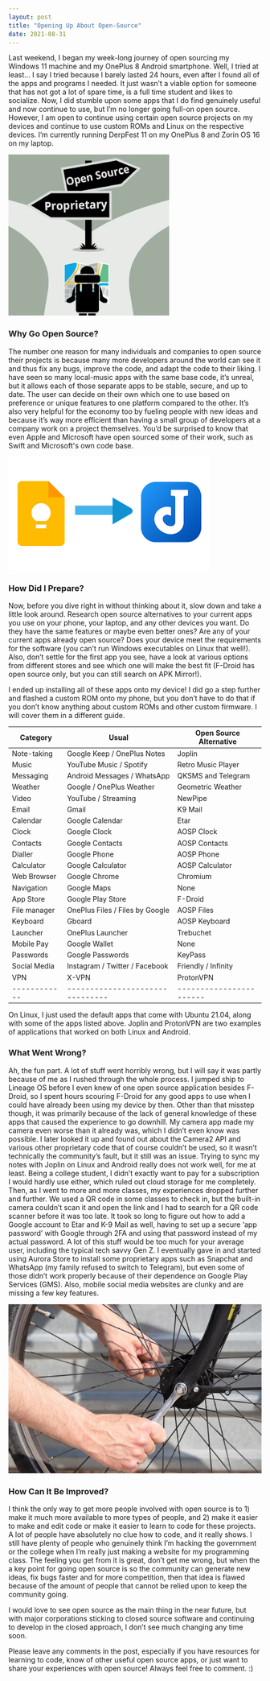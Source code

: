 ```yaml
---
layout: post
title: "Opening Up About Open-Source"
date: 2021-08-31
---
```

Last weekend, I began my week-long journey of open sourcing my Windows 11 machine and my OnePlus 8 Android smartphone. Well, I tried at least... I say I tried because I barely lasted 24 hours, even after I found all of the apps and programs I needed. It just wasn’t a viable option for someone that has not got a lot of spare time, is a full time student and likes to socialize. Now, I did stumble upon some apps that I do find genuinely useful and now continue to use, but I’m no longer going full-on open source. However, I am open to continue using certain open source projects on my devices and continue to use custom ROMs and Linux on the respective devices. I’m currently running DerpFest 11 on my OnePlus 8 and Zorin OS 16 on my laptop.

![Questioning Android meticulously deciding if they should go the open source or proprietary route](/images/open-source-journey.png)

### Why Go Open Source?

The number one reason for many individuals and companies to open source their projects is because many more developers around the world can see it and thus fix any bugs, improve the code, and adapt the code to their liking. I have seen so many local-music apps with the same base code, it’s unreal, but it allows each of those separate apps to be stable, secure, and up to date. The user can decide on their own which one to use based on preference or unique features to one platform compared to the other. It’s also very helpful for the economy too by fueling people with new ideas and because it’s way more efficient than having a small group of developers at a company work on a project themselves. You’d be surprised to know that even Apple and Microsoft have open sourced some of their work, such as Swift and Microsoft's own code base.

![Google Keep versus Joplin](/images/keep-arrow-joplin.png)

### How Did I Prepare?

Now, before you dive right in without thinking about it, slow down and take a little look around. Research open source alternatives to your current apps you use on your phone, your laptop, and any other devices you want. Do they have the same features or maybe even better ones? Are any of your current apps already open source? Does your device meet the requirements for the software (you can’t run Windows executables on Linux that well!). Also, don’t settle for the first app you see, have a look at various options from different stores and see which one will make the best fit (F-Droid has open source only, but you can still search on APK Mirror!).


I ended up installing all of these apps onto my device! I did go a step further and flashed a custom ROM onto my phone, but you don’t have to do that if you don’t know anything about custom ROMs and other custom firmware. I will cover them in a different guide.

| Category     | Usual                           | Open Source Alternative |
| ------------ | ------------------------------- | ----------------------- |
| Note-taking  | Google Keep / OnePlus Notes     | Joplin                  |
| Music        | YouTube Music / Spotify         | Retro Music Player      |
| Messaging    | Android Messages / WhatsApp     | QKSMS and Telegram      |
| Weather      | Google / OnePlus Weather        | Geometric Weather       |
| Video        | YouTube / Streaming             | NewPipe                 |
| Email        | Gmail                           | K9 Mail                 |
| Calendar     | Google Calendar                 | Etar                    |
| Clock        | Google Clock                    | AOSP Clock              |
| Contacts     | Google Contacts                 | AOSP Contacts           |
| Dialler      | Google Phone                    | AOSP Phone              |
| Calculator   | Google Calculator               | AOSP Calculator         |
| Web Browser  | Google Chrome                   | Chromium                |
| Navigation   | Google Maps                     | None                    |
| App Store    | Google Play Store               | F-Droid                 |
| File manager | OnePlus Files / Files by Google | AOSP Files              |
| Keyboard     | Gboard                          | AOSP Keyboard           |
| Launcher     | OnePlus Launcher                | Trebuchet               |
| Mobile Pay   | Google Wallet                   | None                    |
| Passwords    | Google Passwords                | KeyPass                 |
| Social Media | Instagram / Twitter / Facebook  | Friendly / Infinity     |
| VPN          | X-VPN                           | ProtonVPN               |
| ------------ | ------------------------------- | ----------------------- |

On Linux, I just used the default apps that come with Ubuntu 21.04, along with some of the apps listed above. Joplin and ProtonVPN are two examples of applications that worked on both Linux and Android.

### What Went Wrong?

Ah, the fun part. A lot of stuff went horribly wrong, but I will say it was partly because of me as I rushed through the whole process. I jumped ship to Lineage OS before I even knew of one open source application besides F-Droid, so I spent hours scouring F-Droid for any good apps to use when I could have already been using my device by then. Other than that misstep though, it was primarily because of the lack of general knowledge of these apps that caused the experience to go downhill. My camera app made my camera even worse than it already was, which I didn’t even know was possible. I later looked it up and found out about the Camera2 API and various other proprietary code that of course couldn’t be used, so it wasn’t technically the community’s fault, but it still was an issue. Trying to sync my notes with Joplin on Linux and Android really does not work well, for me at least. Being a college student, I didn’t exactly want to pay for a subscription I would hardly use either, which ruled out cloud storage for me completely. Then, as I went to more and more classes, my experiences dropped further and further. We used a QR code in some classes to check in, but the built-in camera couldn’t scan it and open the link and I had to search for a QR code scanner before it was too late. It took so long to figure out how to add a Google account to Etar and K-9 Mail as well, having to set up a secure ‘app password’ with Google through 2FA and using that password instead of my actual password. A lot of this stuff would be too much for your average user, including the typical tech savvy Gen Z. I eventually gave in and started using Aurora Store to install some proprietary apps such as Snapchat and WhatsApp (my family refused to switch to Telegram), but even some of those didn’t work properly because of their dependence on Google Play Services (GMS). Also, mobile social media websites are clunky and are missing a few key features.

![Fixing a bike](/images/fixing-bike-open-source.jpg)

### How Can It Be Improved?

I think the only way to get more people involved with open source is to 1) make it much more available to more types of people, and 2) make it easier to make and edit code or make it easier to learn to code for these projects. A lot of people have absolutely no clue how to code, and it really shows. I still have plenty of people who genuinely think I’m hacking the government or the college when I’m really just making a website for my programming class. The feeling you get from it is great, don’t get me wrong, but when the a key point for going open source is so the community can generate new ideas, fix bugs faster and for more competition, then that idea is flawed because of the amount of people that cannot be relied upon to keep the community going.


I would love to see open source as the main thing in the near future, but with major corporations sticking to closed source software and continuing to develop in the closed approach, I don’t see much changing any time soon. 


Please leave any comments in the post, especially if you have resources for learning to code, know of other useful open source apps, or just want to share your experiences with open source! Always feel free to comment. :)

